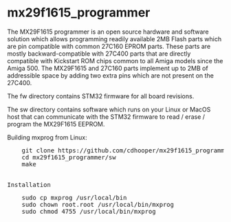 # mx29f1615_programmer

The MX29F1615 programmer is an open source hardware and software solution
which allows programming readily available 2MB Flash parts which are
pin compatible with common 27C160 EPROM parts. These parts are mostly
backward-compatible with 27C400 parts that are directly compatible with
Kickstart ROM chips common to all Amiga models since the Amiga 500.
The MX29F1615 and 27C160 parts implement up to 2MB of addressible space
by adding two extra pins which are not present on the 27C400.

The fw directory contains STM32 firmware for all board revisions.

The sw directory contains software which runs on your Linux or MacOS
host that can communicate with the STM32 firmware to read / erase / program
the MX29F1615 EEPROM.


Building mxprog from Linux:
<PRE>
    git clone https://github.com/cdhooper/mx29f1615_programmer
    cd mx29f1615_programmer/sw
    make
</PFE>

Installation
<PRE>
    sudo cp mxprog /usr/local/bin
    sudo chown root.root /usr/local/bin/mxprog
    sudo chmod 4755 /usr/local/bin/mxprog
</PRE>
